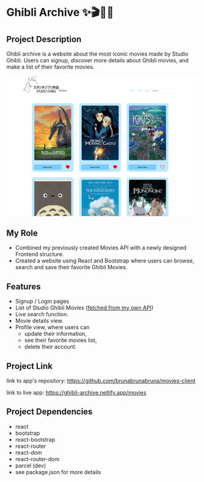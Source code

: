 # Ghibli Archive ✨🎬🌱🤍

## Project Description

Ghibli archive is a website about the most iconic movies made by Studio Ghibli. Users can signup, discover more details about Ghibli movies, and make a list of their favorite movies.

![app-screenshot](.//components/img/app-screenshot.png)

## My Role

- Combined my previously created Movies API with a newly designed Frontend structure.
- Created a website using React and Bootstrap where users can browse, search and save their favorite Ghibli Movies.

## Features

- Signup / Login pages
- List of Studio Ghibli Movies ([fetched from my own API](https://github.com/brunabrunabruna/movies-api))
- Live search function.
- Movie details view.
- Profile view, where users can
  - update their information,
  - see their favorite movies list,
  - delete their account.

## Project Link

link to app's repository:
https://github.com/brunabrunabruna/movies-client

link to live app:
https://ghibli-archive.netlify.app/movies

## Project Dependencies

- react
- bootstrap
- react-bootstrap
- react-router
- react-dom
- react-router-dom
- parcel (dev)
- see package.json for more details
